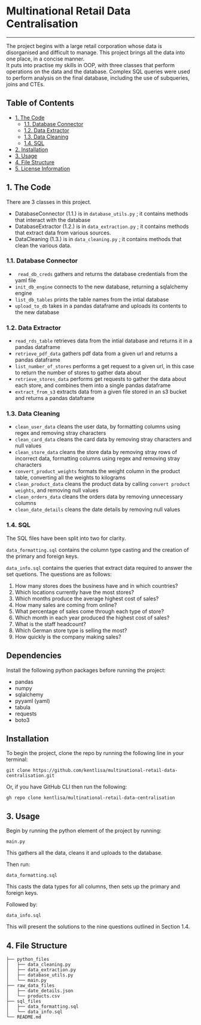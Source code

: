 # Multinational Retail Data Centralisation
---
The project begins with a large retail corporation whose data is disorganised and difficult to manage. This project brings all the data into one place, in a concise manner.\
It puts into practise my skills in OOP, with three classes that perform operations on the data and the database. Complex SQL queries were used to perform analysis on the final database, including the use of subqueries, joins and CTEs.


## Table of Contents

- [1. The Code](#1-the-code)
   * [1.1. Database Connector](#11-database-connector)
   * [1.2. Data Extractor](#12-data-extractor)
   * [1.3. Data Cleaning](#13-data-cleaning)
   * [1.4. SQL](#14-sql)
- [2. Installation](#2-installation)
- [3. Usage](#3-usage)
- [4. File Structure](#4-file-structure)
- [5. License Information](#5-license-information)

## 1. The Code
There are 3 classes in this project.
- DatabaseConnector (1.1.) is in ```database_utils.py``` ;  it contains methods that interact with the database
- DatabaseExtractor (1.2.) is in ```data_extraction.py``` ;  it contains methods that extract data from various sources. 
- DataCleaning (1.3.) is in ```data_cleaning.py``` ; it contains methods that clean the various data.

### 1.1. Database Connector

- ``` read_db_creds``` gathers and returns the database credentials from the yaml file
- ```init_db_engine``` connects to the new database, returning a sqlalchemy engine
- ```list_db_tables``` prints the table names from the intial database
- ```upload_to_db``` takes in a pandas dataframe and uploads its contents to the new database

### 1.2. Data Extractor

- ```read_rds_table``` retrieves data from the intial database and returns it in a pandas dataframe
- ```retrieve_pdf_data``` gathers pdf data from a given url and returns a pandas dataframe
- ```list_number_of_stores``` performs a get request to a given url, in this case to return the number of stores to gather data about
- ```retrieve_stores_data``` performs get requests to gather the data about each store, and combines them into a single pandas dataframe
- ```extract_from_s3``` extracts data from a given file stored in an s3 bucket and returns a pandas dataframe

### 1.3. Data Cleaning

- ```clean_user_data``` cleans the user data, by formatting columns using regex and removing stray characters
- ```clean_card_data``` cleans the card data by removing stray characters and null values
- ```clean_store_data``` cleans the store data by removing stray rows of incorrect data, formatting columns using regex and removing stray characters
- ```convert_product_weights``` formats the weight column in the product table, converting all the weights to kilograms
- ```clean_product_data``` cleans the product data by calling ```convert product weights```, and removing null values
- ```clean_orders_data``` cleans the orders data by removing unnecessary columns
- ```clean_date_details``` cleans the date details by removing null values

### 1.4. SQL
The SQL files have been split into two for clarity.

```data_formatting.sql``` contains the column type casting and the creation of the primary and foreign keys.

```data_info.sql``` contains the queries that extract data required to answer the set quetions. The questions are as follows:
1. How many stores does the business have and in which countries?
2. Which locations currently have the most stores?
3. Which months produce the average highest cost of sales?
4. How many sales are coming from online?
5. What percentage of sales come through each type of store?
6. Which month in each year produced the highest cost of sales?
7. What is the staff headcount?
8. Which German store type is selling the most?
9. How quickly is the company making sales?

## Dependencies
Install the following python packages before running the project:

- pandas
- numpy
- sqlalchemy
- pyyaml (yaml)
- tabula
- requests
- boto3

## Installation
To begin the project, clone the repo by running the following line in your terminal:

```
git clone https://github.com/kentlisa/multinational-retail-data-centralisation.git
```

Or, if you have GitHub CLI then run the following:

```
gh repo clone kentlisa/multinational-retail-data-centralisation
```

## 3. Usage

Begin by running the python element of the project by running:
```
main.py
``` 
This gathers all the data, cleans it and uploads to the database.

Then run:
 ```
 data_formatting.sql
 ```
 This casts the data types for all columns, then sets up the primary and foreign keys.

 Followed by:
 ```
 data_info.sql
 ``` 
 This will present the solutions to the nine questions outlined in Section 1.4.

## 4. File Structure
```
├── python_files
│   ├── data_cleaning.py
│   ├── data_extraction.py
│   ├── database_utils.py
│   └── main.py
├── raw_data_files
│   ├── date_details.json
│   └── products.csv
├── sql_files
│   ├── data_formatting.sql
│   └── data_info.sql
└── README.md
```
